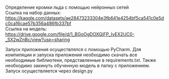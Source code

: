 Определение кромки льда с помощью нейронных сетей
<br>
Ссылка на набор данных: https://kaggle.com/datasets/ae28473233304e3fb641e4254bf5ca541c0e5dc0ca16cae57b356a486fb337bf
<br>
Ссылка на модель: https://drive.google.com/file/d/1_BGoOgDOXQjFP_IvEX2UC0-_SX2wZnBc/view?usp=sharing

Запуск приложения осуществлялся с помощью PyCharm. Для компиляции и запуска приложения необходимо скачать все необходимые библиотеки, представленные в requirements.txt. Также необходимо закинуть обученную модель в папку с приложением. Запуск осуществляется через design.py
